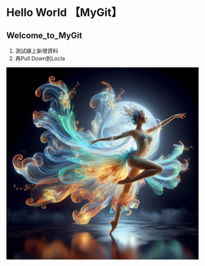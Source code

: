 # Hello World 【MyGit】
## Welcome_to_MyGit

1. 測試線上新增資料
2. 再Pull Down到Locla

<img src="IMG\20240105_AIGC_Bing_美麗藝術性_S004-01.jpg">